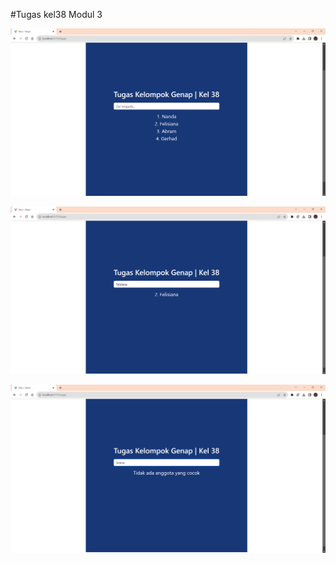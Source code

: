 #Tugas kel38 Modul 3

![Gambar Tampilan Awal](/public/images/tampilan-awal.png)

![Gambar Tampilan Pencarian](/public/images/tampilan-pencarian.png)

![Hasil Tidak Ditemukan](/public/images/hasil-tidak-ditemukan.png)